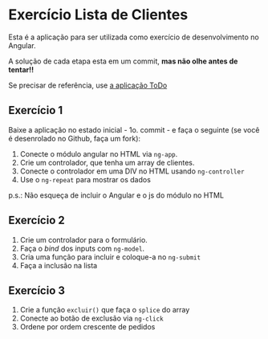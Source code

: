 # Exercício Lista de Clientes

Esta é a aplicação para ser utilizada como exercício de desenvolvimento no Angular.

A solução de cada etapa esta em um commit, **mas não olhe antes de tentar!!**

Se precisar de referência, use [a aplicação ToDo](https://github.com/alexandrehst/ToDo)


## Exercício 1

Baixe a aplicação no estado inicial - 1o. commit - e faça o seguinte (se você é desenrolado no Github, faça um fork):

1. Conecte o módulo angular no HTML via `ng-app`.
2. Crie um controlador, que tenha um array de clientes.
3. Conecte o controlador em uma DIV no HTML usando `ng-controller`
4. Use o `ng-repeat` para mostrar os dados

p.s.: Não esqueça de incluir o Angular e o js do módulo no HTML
	
## Exercício 2

1. Crie um controlador para o formulário.
2. Faça o *bind* dos inputs com `ng-model`.
3. Cria uma função para incluir e coloque-a no `ng-submit`
4. Faça a inclusão na lista

## Exercício 3

1. Crie a função `excluir()` que faça o `splice` do array
2. Conecte ao botão de exclusão via `ng-click`
3. Ordene por ordem crescente de pedidos